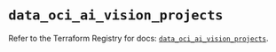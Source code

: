 # `data_oci_ai_vision_projects`

Refer to the Terraform Registry for docs: [`data_oci_ai_vision_projects`](https://registry.terraform.io/providers/hashicorp/oci/7.19.0/docs/data-sources/ai_vision_projects).
